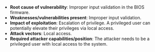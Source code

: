 - **Root cause of vulnerability**: Improper input validation in the BIOS firmware.
- **Weaknesses/vulnerabilities present**:  Improper input validation.
- **Impact of exploitation**: Escalation of privilege. A privileged user can potentially elevate their privileges via local access.
- **Attack vectors**: Local access.
- **Required attacker capabilities/position**: The attacker needs to be a privileged user with local access to the system.